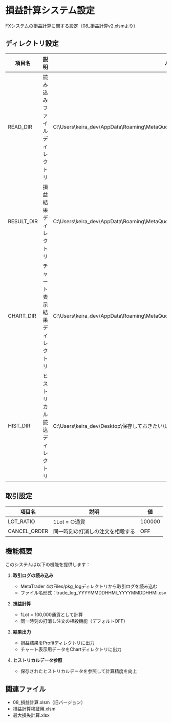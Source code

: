 # 損益計算システム設定

FXシステムの損益計算に関する設定（08_損益計算v2.xlsmより）

## ディレクトリ設定

| 項目名 | 説明 | パス例 |
|--------|------|--------|
| READ_DIR | 読み込みファイルディレクトリ | C:\Users\keira_dev\AppData\Roaming\MetaQuotes\Terminal\...\MQL4\Files\pkg_log\trade_log_*.csv |
| RESULT_DIR | 損益結果ディレクトリ | C:\Users\keira_dev\AppData\Roaming\MetaQuotes\Terminal\...\MQL4\Files\Profit |
| CHART_DIR | チャート表示結果ディレクトリ | C:\Users\keira_dev\AppData\Roaming\MetaQuotes\Terminal\...\MQL4\Files\Chart |
| HIST_DIR | ヒストリカル読込ディレクトリ | C:\Users\keira_dev\Desktop\保存しておきたい\USDJPY\1 |

## 取引設定

| 項目名 | 説明 | 値 |
|--------|------|-----|
| LOT_RATIO | 1Lot = ○通貨 | 100000 |
| CANCEL_ORDER | 同一時刻の打消しの注文を相殺する | OFF |

## 機能概要

このシステムは以下の機能を提供します：

1. **取引ログの読み込み**
   - MetaTrader 4のFiles/pkg_logディレクトリから取引ログを読み込む
   - ファイル名形式：trade_log_YYYYMMDDHHMI_YYYYMMDDHHMI.csv

2. **損益計算**
   - 1Lot = 100,000通貨として計算
   - 同一時刻の打消し注文の相殺機能（デフォルトOFF）

3. **結果出力**
   - 損益結果をProfitディレクトリに出力
   - チャート表示用データをChartディレクトリに出力

4. **ヒストリカルデータ参照**
   - 保存されたヒストリカルデータを参照して計算精度を向上

## 関連ファイル

- 08_損益計算.xlsm（旧バージョン）
- 損益計算検証用.xlsm
- 最大損失計算.xlsx